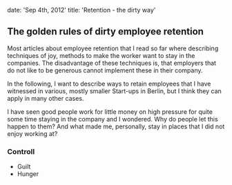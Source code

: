 date: 'Sep 4th, 2012'
title: 'Retention - the dirty way'


## The golden rules of dirty employee retention

Most articles about employee retention that I read so far where describing techniques of joy, methods to make the worker want to stay in the companies. The disadvantage of these techniques is, that employers that do not like to be generous cannot implement these in their company.

In the following, I want to describe ways to retain employees that I have witnessed in various, mostly smaller Start-ups in Berlin, but I think they can apply in many other cases.

I have seen good people work for little money on high pressure for quite some time staying in the company and I wondered. Why do people let this happen to them? And what made me, personally, stay in places that I did not enjoy working at?

### Controll


- Guilt
- Hunger

